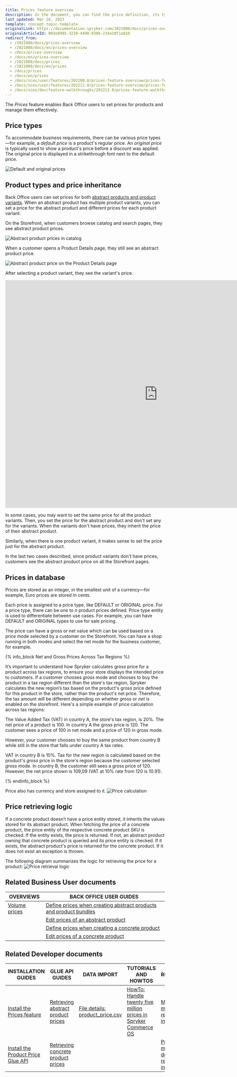 ```yaml
---
title: Prices feature overview
description: In the document, you can find the price definition, its types, and how the price is inherited and calculated.
last_updated: Mar 16, 2023
template: concept-topic-template
originalLink: https://documentation.spryker.com/2021080/docs/prices-overview
originalArticleId: 003e8985-3230-4498-838b-234a10f1a810
redirect_from:
  - /2021080/docs/prices-overview
  - /2021080/docs/en/prices-overview
  - /docs/prices-overview
  - /docs/en/prices-overview
  - /2021080/docs/prices
  - /2021080/docs/en/prices
  - /docs/prices
  - /docs/en/prices
  - /docs/scos/user/features/202200.0/prices-feature-overview/prices-feature-overview.html
  - /docs/scos/user/features/202212.0/prices-feature-overview/prices-feature-overview.html  
  - /docs/scos/dev/feature-walkthroughs/202212.0/prices-feature-walkthrough/prices-feature-walkthrough.html
---
```


The *Prices* feature enables Back Office users to set prices for products and manage them effectively.

## Price types

To accommodate business requirements, there can be various price types—for example, a *default price* is a product's regular price. An *original price* is typically used to show a product's price before a discount was applied. The original price is displayed in a strikethrough font next to the default price.


![Default and original prices](https://spryker.s3.eu-central-1.amazonaws.com/docs/pbc/all/price-management/prices-feature-overview/prices-feature-overview.md/default-and-original-prices.png)


## Product types and price inheritance

Back Office users can set prices for both [abstract products and product variants](/docs/pbc/all/product-information-management/{{site.version}}/base-shop/feature-overviews/product-feature-overview/product-feature-overview.html#abstract-products-and-product-variants). When an abstract product has multiple product variants, you can set a price for the abstract product and different prices for each product variant.

On the Storefront, when customers browse catalog and search pages, they see abstract product prices.

![Abstract product prices in catalog](https://spryker.s3.eu-central-1.amazonaws.com/docs/pbc/all/price-management/prices-feature-overview/prices-feature-overview.md/abstract-product-prices-in-catalog.png)

When a customer opens a Product Details page, they still see an abstract product price.

![Abstract product price on the Product Details page](https://spryker.s3.eu-central-1.amazonaws.com/docs/pbc/all/price-management/prices-feature-overview/prices-feature-overview.md/abstract-product-prices-on-pdp.png)

After selecting a product variant, they see the variant's price.

<iframe width="960" height="720" src="https://spryker.s3.eu-central-1.amazonaws.com/docs/pbc/all/price-management/prices-feature-overview/prices-feature-overview.md/prices-of-abstract-products-and-pruduct-variants.mp4" frameborder="0" allowfullscreen></iframe>

In some cases, you may want to set the same price for all the product variants. Then, you set the price for the abstract product and don't set any for the variants. When the variants don't have prices, they inherit the price of their abstract product.

Similarly, when there is one product variant, it makes sense to set the price just for the abstract product.

In the last two cases described, since product variants don't have prices, customers see the abstract product price on all the Storefront pages.

## Prices in database

Prices are stored as an integer, in the smallest unit of a currency—for example, Euro prices are stored in cents.

Each price is assigned to a price type, like DEFAULT or ORIGINAL price. For a price type, there can be *one* to *n* product prices defined. Price type entity is used to differentiate between use cases. For example, you can have DEFAULT and ORIGINAL types to use for sale pricing.

The price can have a gross or net value which can be used based on a price mode selected by a customer on the Storefront. You can have a shop running in both modes and select the net mode for the business customer, for example.

{% info_block Net and Gross Prices Across Tax Regions %}

It’s important to understand how Spryker calculates gross price for a product across tax regions, to ensure your store displays the intended price to customers. If a customer chooses *gross* mode and chooses to buy the product in a tax region different than the store's tax region, Spryker calculates the new region’s tax based on the product's gross price defined for this product in the store, rather than the product's net price. Therefore, the tax amount will be different depending on whether *gross* or *net* is enabled on the storefront. Here's a simple example of price calculation across tax regions:

The Value Added Tax (VAT) in country A, the store's tax region, is 20%. The net price of a product is 100. In country A the gross price is 120. The customer sees a price of 100 in net mode and a price of 120 in gross mode.

However, your customer chooses to buy the same product from country B while still in the store that falls under country A tax rates.

VAT in country B is 10%. Tax for the new region is calculated based on the product's _gross_ price in the store's region because the customer selected *gross* mode. In country B, the customer still sees a gross price of 120. However, the net price shown is 109,09 (VAT at 10% rate from 120 is 10.91).

{% endinfo_block %}

Price also has currency and store assigned to it.
![Price calculation](https://spryker.s3.eu-central-1.amazonaws.com/docs/Features/Price/Price+Functionality/price_calculation.png)

## Price retrieving logic

If a concrete product doesn’t have a price entity stored, it inherits the values stored for its abstract product. When fetching the price of a concrete product, the price entity of the respective concrete product SKU is checked. If the entity exists, the price is returned. If not, an abstract product owning that concrete product is queried and its price entity is checked. If it exists, the abstract product's price is returned for the concrete product. If it does not exist an exception is thrown.

The following diagram summarizes the logic for retrieving the price for a product:
![Price retrieval logic](https://spryker.s3.eu-central-1.amazonaws.com/docs/Features/Price/Price+Functionality/price_retrieval_logic.png)

## Related Business User documents

| OVERVIEWS | BACK OFFICE USER GUIDES |
|---| - |
| [Volume prices](/docs/pbc/all/price-management/{{site.version}}/base-shop/prices-feature-overview/volume-prices-overview.html) | [Define prices when creating abstract products and product bundles](/docs/pbc/all/product-information-management/{{page.version}}/base-shop/manage-in-the-back-office/products/manage-abstract-products-and-product-bundles/create-abstract-products-and-product-bundles.html)   |
| | [Edit prices of an abstract product](/docs/pbc/all/product-information-management/{{site.version}}/base-shop/manage-in-the-back-office/products/manage-abstract-products-and-product-bundles/edit-abstract-products-and-product-bundles.html#edit-prices-of-an-abstract-product-or-product-bundle)   |
| | [Define prices when creating a concrete product](/docs/pbc/all/product-information-management/{{site.version}}/base-shop/manage-in-the-back-office/products/manage-product-variants/create-product-variants.html)  |
| | [Edit prices of a concrete product](/docs/pbc/all/product-information-management/{{site.version}}/base-shop/manage-in-the-back-office/products/manage-product-variants/edit-product-variants.html)   |

## Related Developer documents

| INSTALLATION GUIDES  | GLUE API GUIDES | DATA IMPORT | TUTORIALS AND HOWTOS | REFERENCES |
|---|---|---|---|---|
| [Install the Prices feature](/docs/pbc/all/price-management/{{site.version}}/base-shop/install-and-upgrade/install-features/install-the-prices-feature.html) | [Retrieving abstract product prices](/docs/pbc/all/price-management/{{site.version}}/base-shop/manage-using-glue-api/retrieve-abstract-product-prices.html) | [File details: product_price.csv](/docs/pbc/all/price-management/{{site.version}}/base-shop/import-and-export-data/file-details-product-price.csv.html) | [HowTo: Handle twenty five million prices in Spryker Commerce OS](/docs/scos/dev/tutorials-and-howtos/howtos/howto-handle-twenty-five-million-prices-in-spryker-commerce-os.html) | [Money module: reference information](/docs/pbc/all/price-management/{{site.version}}/base-shop/extend-and-customize/money-module-reference-information.html) |
| [Install the Product Price Glue API](/docs/pbc/all/price-management/{{site.version}}/base-shop/install-and-upgrade/install-the-product-price-glue-api.html) | [Retrieving concrete product prices](/docs/pbc/all/price-management/{{site.version}}/base-shop/manage-using-glue-api/retrieve-concrete-product-prices.html) |  |  | [PriceProduct module details: reference information](/docs/pbc/all/price-management/{{site.version}}/base-shop/extend-and-customize/priceproduct-module-details-reference-information.html) |
